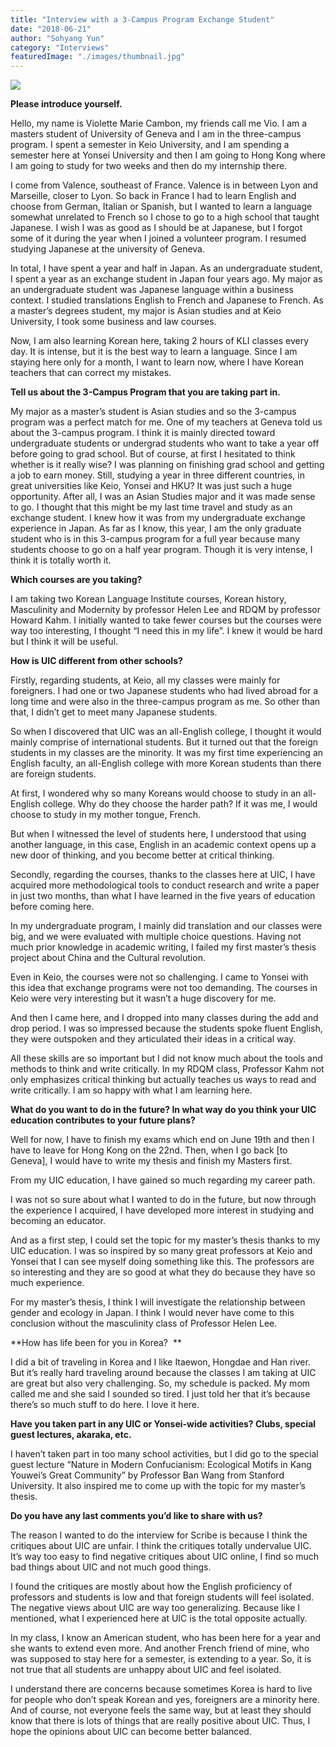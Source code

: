 ```yaml
---
title: "Interview with a 3-Campus Program Exchange Student"
date: "2018-06-21"
author: "Sohyang Yun"
category: "Interviews"
featuredImage: "./images/thumbnail.jpg"
---
```


![](/images/thumbnail.jpg)

**Please introduce yourself.**

Hello, my name is Violette Marie Cambon, my friends call me Vio. I am a masters student of University of Geneva and I am in the three-campus program. I spent a semester in Keio University, and I am spending a semester here at Yonsei University and then I am going to Hong Kong where I am going to study for two weeks and then do my internship there.

I come from Valence, southeast of France. Valence is in between Lyon and Marseille, closer to Lyon. So back in France I had to learn English and choose from German, Italian or Spanish, but I wanted to learn a language somewhat unrelated to French so I chose to go to a high school that taught Japanese. I wish I was as good as I should be at Japanese, but I forgot some of it during the year when I joined a volunteer program. I resumed studying Japanese at the university of Geneva.

In total, I have spent a year and half in Japan. As an undergraduate student, I spent a year as an exchange student in Japan four years ago. My major as an undergraduate student was Japanese language within a business context. I studied translations English to French and Japanese to French. As a master’s degrees student, my major is Asian studies and at Keio University, I took some business and law courses.

Now, I am also learning Korean here, taking 2 hours of KLI classes every day. It is intense, but it is the best way to learn a language. Since I am staying here only for a month, I want to learn now, where I have Korean teachers that can correct my mistakes.

**Tell us about the 3-Campus Program that you are taking part in.**

My major as a master’s student is Asian studies and so the 3-campus program was a perfect match for me. One of my teachers at Geneva told us about the 3-campus program. I think it is mainly directed toward undergraduate students or undergrad students who want to take a year off before going to grad school. But of course, at first I hesitated to think whether is it really wise? I was planning on finishing grad school and getting a job to earn money. Still, studying a year in three different countries, in great universities like Keio, Yonsei and HKU? It was just such a huge opportunity. After all, I was an Asian Studies major and it was made sense to go. I thought that this might be my last time travel and study as an exchange student. I knew how it was from my undergraduate exchange experience in Japan. As far as I know, this year, I am the only graduate student who is in this 3-campus program for a full year because many students choose to go on a half year program. Though it is very intense, I think it is totally worth it.

**Which courses are you taking?**

I am taking two Korean Language Institute courses, Korean history, Masculinity and Modernity by professor Helen Lee and RDQM by professor Howard Kahm. I initially wanted to take fewer courses but the courses were way too interesting, I thought “I need this in my life”. I knew it would be hard but I think it will be useful.

**How is UIC different from other schools?**

Firstly, regarding students, at Keio, all my classes were mainly for foreigners. I had one or two Japanese students who had lived abroad for a long time and were also in the three-campus program as me. So other than that, I didn’t get to meet many Japanese students.

So when I discovered that UIC was an all-English college, I thought it would mainly comprise of international students. But it turned out that the foreign students in my classes are the minority. It was my first time experiencing an English faculty, an all-English college with more Korean students than there are foreign students.

At first, I wondered why so many Koreans would choose to study in an all-English college. Why do they choose the harder path? If it was me, I would choose to study in my mother tongue, French.

But when I witnessed the level of students here, I understood that using another language, in this case, English in an academic context opens up a new door of thinking, and you become better at critical thinking.  

Secondly, regarding the courses, thanks to the classes here at UIC, I have acquired more methodological tools to conduct research and write a paper in just two months, than what I have learned in the five years of education before coming here.

In my undergraduate program, I mainly did translation and our classes were big, and we were evaluated with multiple choice questions. Having not much prior knowledge in academic writing, I failed my first master’s thesis project about China and the Cultural revolution.

Even in Keio, the courses were not so challenging. I came to Yonsei with this idea that exchange programs were not too demanding. The courses in Keio were very interesting but it wasn’t a huge discovery for me.

And then I came here, and I dropped into many classes during the add and drop period. I was so impressed because the students spoke fluent English, they were outspoken and they articulated their ideas in a critical way.

All these skills are so important but I did not know much about the tools and methods to think and write critically. In my RDQM class, Professor Kahm not only emphasizes critical thinking but actually teaches us ways to read and write critically. I am so happy with what I am learning here.

**What do you want to do in the future? In what way do you think your UIC education contributes to your future plans?**

Well for now, I have to finish my exams which end on June 19th and then I have to leave for Hong Kong on the 22nd. Then, when I go back \[to Geneva\], I would have to write my thesis and finish my Masters first.

From my UIC education, I have gained so much regarding my career path.

I was not so sure about what I wanted to do in the future, but now through the experience I acquired, I have developed more interest in studying and becoming an educator.

And as a first step, I could set the topic for my master’s thesis thanks to my UIC education. I was so inspired by so many great professors at Keio and Yonsei that I can see myself doing something like this. The professors are so interesting and they are so good at what they do because they have so much experience.

For my master’s thesis, I think I will investigate the relationship between gender and ecology in Japan. I think I would never have come to this conclusion without the masculinity class of Professor Helen Lee.

**How has life been for you in Korea?  **

I did a bit of traveling in Korea and I like Itaewon, Hongdae and Han river. But it’s really hard traveling around because the classes I am taking at UIC are great but also very challenging. So, my schedule is packed. My mom called me and she said I sounded so tired. I just told her that it’s because there’s so much stuff to do here. I love it here.

**Have you taken part in any UIC or Yonsei-wide activities? Clubs, special guest lectures, akaraka, etc.**

I haven’t taken part in too many school activities, but I did go to the special guest lecture “Nature in Modern Confucianism: Ecological Motifs in Kang Youwei’s Great Community” by Professor Ban Wang from Stanford University. It also inspired me to come up with the topic for my master’s thesis.

**Do you have any last comments you’d like to share with us?**

The reason I wanted to do the interview for Scribe is because I think the critiques about UIC are unfair. I think the critiques totally undervalue UIC. It’s way too easy to find negative critiques about UIC online, I find so much bad things about UIC and not much good things.

I found the critiques are mostly about how the English proficiency of professors and students is low and that foreign students will feel isolated. The negative views about UIC are way too generalizing. Because like I mentioned, what I experienced here at UIC is the total opposite actually.

In my class, I know an American student, who has been here for a year and she wants to extend even more. And another French friend of mine, who was supposed to stay here for a semester, is extending to a year. So, it is not true that all students are unhappy about UIC and feel isolated.

I understand there are concerns because sometimes Korea is hard to live for people who don’t speak Korean and yes, foreigners are a minority here. And of course, not everyone feels the same way, but at least they should know that there is lots of things that are really positive about UIC. Thus, I hope the opinions about UIC can become better balanced.

